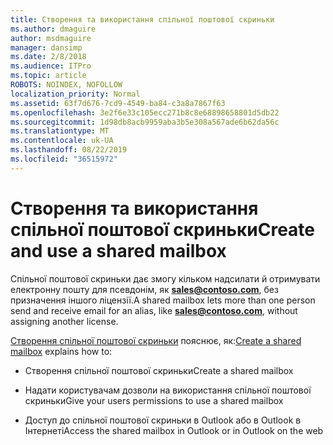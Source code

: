 ```yaml
---
title: Створення та використання спільної поштової скриньки
ms.author: dmaguire
author: msdmaguire
manager: dansimp
ms.date: 2/8/2018
ms.audience: ITPro
ms.topic: article
ROBOTS: NOINDEX, NOFOLLOW
localization_priority: Normal
ms.assetid: 63f7d676-7cd9-4549-ba84-c3a8a7867f63
ms.openlocfilehash: 3e2f6e33c105ecc271b8c8e68898658801d5db22
ms.sourcegitcommit: 1d98db8acb9959aba3b5e308a567ade6b62da56c
ms.translationtype: MT
ms.contentlocale: uk-UA
ms.lasthandoff: 08/22/2019
ms.locfileid: "36515972"
---
```

# <a name="create-and-use-a-shared-mailbox"></a><span data-ttu-id="a5474-102">Створення та використання спільної поштової скриньки</span><span class="sxs-lookup"><span data-stu-id="a5474-102">Create and use a shared mailbox</span></span>

<span data-ttu-id="a5474-103">Спільної поштової скриньки дає змогу кільком надсилати й отримувати електронну пошту для псевдонім, як **sales@contoso.com**, без призначення іншого ліцензії.</span><span class="sxs-lookup"><span data-stu-id="a5474-103">A shared mailbox lets more than one person send and receive email for an alias, like **sales@contoso.com**, without assigning another license.</span></span>
  
<span data-ttu-id="a5474-104">[Створення спільної поштової скриньки](https://support.office.com/article/Create-a-shared-mailbox-871a246d-3acd-4bba-948e-5de8be0544c9) пояснює, як:</span><span class="sxs-lookup"><span data-stu-id="a5474-104">[Create a shared mailbox](https://support.office.com/article/Create-a-shared-mailbox-871a246d-3acd-4bba-948e-5de8be0544c9) explains how to:</span></span> 
  
- <span data-ttu-id="a5474-105">Створення спільної поштової скриньки</span><span class="sxs-lookup"><span data-stu-id="a5474-105">Create a shared mailbox</span></span>
    
- <span data-ttu-id="a5474-106">Надати користувачам дозволи на використання спільної поштової скриньки</span><span class="sxs-lookup"><span data-stu-id="a5474-106">Give your users permissions to use a shared mailbox</span></span>
    
- <span data-ttu-id="a5474-107">Доступ до спільної поштової скриньки в Outlook або в Outlook в Інтернеті</span><span class="sxs-lookup"><span data-stu-id="a5474-107">Access the shared mailbox in Outlook or in Outlook on the web</span></span>
    

